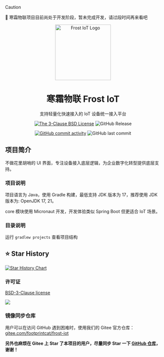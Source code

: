> [!CAUTION]
> 🚧 寒霜物联项目目前尚处于开发阶段，暂未完成开发，请过段时间再来看吧

<div align="center">

<p>
    <img src="https://raw.githubusercontent.com/footprintcat/frost-iot/main/./docs/assets/logo/frostiot.svg" width="180" height="180" alt="Frost IoT Logo" />
</p>

# 寒霜物联 Frost IoT

支持轻量化快速接入的 IoT 设备统一接入平台

<!-- https://shields.io/badges/static-badge -->
[![The 3-Clause BSD License](https://img.shields.io/badge/License-BSD--3--Clause_License-cyan?logo=bsd)](https://opensource.org/license/BSD-3-Clause) ![GitHub Release](https://img.shields.io/github/v/release/footprintcat/frost-iot)

[![GitHub commit activity](https://img.shields.io/github/commit-activity/t/footprintcat/frost-iot)](https://github.com/footprintcat/frost-iot/commits/) ![GitHub last commit](https://img.shields.io/github/last-commit/footprintcat/frost-iot)
</div>

## 项目简介

不做花里胡哨的 UI 界面，专注设备接入底层逻辑，为企业数字化转型提供底层支持。

### 项目说明

项目语言为 Java，使用 Gradle 构建，最低支持 JDK 版本为 17，推荐使用 JDK 版本为: OpenJDK 17, 21。

core 模块使用 Micronaut 开发，开发体验类似 Spring Boot 但更适合 IoT 场景。

### 目录说明

运行 `gradlew projects` 查看项目结构

<!--
```
<root>
  |- common: Common 包
  |- design: 设计素材
```
-->

## ⭐ Star History

[![Star History Chart](https://api.star-history.com/svg?repos=footprintcat/frost-iot&type=Date)](https://www.star-history.com/#footprintcat/frost-iot&Date)

### 许可证

[BSD-3-Clause license](LICENSE)

![](https://raw.githubusercontent.com/footprintcat/frost-iot/main/./docs/diagram/许可证说明.embed.svg)

### 镜像同步仓库

用户可以在访问 GitHub 遇到困难时，使用我们的 Gitee 官方仓库：[gitee.com/footprintcat/frost-iot](https://gitee.com/footprintcat/frost-iot)

**另外也麻烦在 Gitee 上 Star 了本项目的用户，尽量同步 Star 一下 [GitHub 仓库](https://github.com/footprintcat/frost-iot)，谢谢！**
